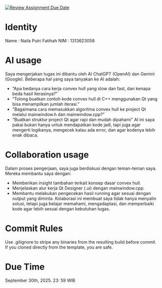 [![Review Assignment Due Date](https://classroom.github.com/assets/deadline-readme-button-22041afd0340ce965d47ae6ef1cefeee28c7c493a6346c4f15d667ab976d596c.svg)](https://classroom.github.com/a/T_SwjO2j)
# Identity
Name : Naila Putri Fatihah
NIM : 1313623058

# AI usage
Saya mengerjakan tugas ini dibantu oleh AI ChatGPT (OpenAI) dan Gemini (Google). Beberapa hal yang saya tanyakan ke AI adalah:
- “Apa bedanya cara kerja convex hull yang slow dan fast, dan kenapa beda hasil iterasinya?”
- “Tolong buatkan contoh kode convex hull di C++ menggunakan Qt yang bisa menampilkan jumlah iterasi.”
- "Bagaimana cara memasukkan algoritma convex hull ke project Qt melalui mainwindow.h dan mainwindow.cpp?”
- “Buatkan struktur project Qt agar rapi dan mudah dipahami”
AI ini saya pakai bukan hanya untuk mendapatkan kode jadi, tapi juga agar mengerti logikanya, mengecek kalau ada error, dan agar kodenya lebih enak dibaca. 

# Collaboration usage
Dalam proses pengerjaan, saya juga berdiskusi dengan teman-teman saya. Mereka membantu saya dengan:
- Memberikan insight tambahan terkait konsep dasar convex hull.
- Menjelaskan alur kerja Qt Designer (.ui) dengan mainwindow.cpp.
- Membantu melakukan pengecekan hasil running agar sesuai dengan output yang diminta.
Kolaborasi ini membuat saya tidak hanya menyalin solusi, tetapi juga belajar memahami, mengadaptasi, dan memperbaiki kode agar lebih sesuai dengan kebutuhan tugas.

# Commit Rules
Use .gitignore to stripe any binaries from the resulting build before commit.  If you cloned directly from the template, you are safe. 

# Due Time
September 30th, 2025. 23: 59 WIB
